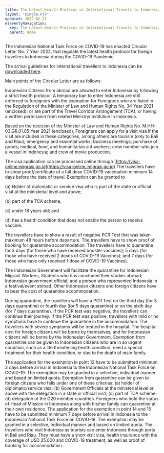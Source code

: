 ```yaml
---
title: The Latest Health Protocol on International Travels to Indonesia during COVID-19 Pandemic
layout: "single.njk"
updated: 2022-02-21
eleventyNavigation:
  key: The Latest Health Protocol on International Travels to Indonesia during COVID-19 Pandemic
  parent: Home
---
```


​The Indonesian National Task Force on COVID-19 has enacted Circular Letter No.
7 Year 2022, that regulate the latest health protocol  for foreign travellers
to Indonesia during the COVID-19 Pandemic.

The arrival guidelines for international travellers to Indonesia can be
[downloaded here](/public/guidelines_international_travel_covid-19.pdf).

Main points of the Circular Letter are as follows:

Indonesian Citizens from abroad are allowed to enter Indonesia by following a
strict health protocol.  A temporary ban to enter Indonesia are still enforced
to foreigners with the exemption for Foreigners who are listed in the Regulation
of the Minister of Law and Human Rights No. 34 Year 2021 (enclosed); or are part
of the Travel Corridor Arrangement (TCA); or having a written permission from
related Ministry/Institution in Indonesia.  

Based on the decision of the Minister of Law and Human Rights No.
M.HH-03.GR.01.05 Year 2021 (enclosed), Foreigners can apply for a visit visa if
the visit are included in these categories, among others are tourism (only to
Bali and Riau); emergency and essential works; business meetings; purchase of
goods; medical, food, and humanitarian aid workers; crew member who join a
vessel in Indonesia; and crew of movie production. 

The visa application can be processed online through
[https://visa-online.imigrasi.go.id](https://visa-online.imigrasi.go.id) The
travellers have to show proof/certificate of a full dose COVID-19 vaccination
minimum 14 days before the date of travel. Exemption can be granted to 

(a) Holder of diplomatic or service visa who is part of the state or official visit
at the ministerial level and above; 

(b) part of the TCA scheme; 

(c) under 18 years old; and

(d) has a health condition that does not enable the person to receive vaccine.

The travellers have to show a result of negative PCR Test that was taken maximum
48 hours before departure. The travellers have to show proof of booking for
quarantine accommodation. The travellers have to quarantine for 3 days (for
those who have received booster vaccines); 5 days (for those who have received 2
doses of COVID-19 Vaccines); and 7 days (for those who have only received 1 dose
of COVID-19 Vaccines). 

The Indonesian Government will facilitate the quarantine for Indonesian Migrant
Workers, Students who has concluded their studies abroad; Indonesian government
official; and a person who represented Indonesia in a festival/event abroad.
Other Indonesian citizens and foreign citizens have to bear the cost of
quarantine accommodation. 

During quarantine, the travellers will have a PCR Test on the third day (for 3
days quarantine) or fourth day (for 5 days quarantine) or on the sixth day (for
7 days quarantine). If the PCR test was negative, the travellers can continue
their journey. If the PCR test was positive, travellers with mild or no symptoms
have to continue the quarantine in the accommodation. The travellers with severe
symptoms will be treated in the hospital. The hospital cost for foreign citizens
will be borne by themselves, and for Indonesian citizens will be borne by the
Indonesian Government. Exemption from quarantine can be given to Indonesian
citizens who are in an urgent condition, such as a life threatening health
condition, need a special treatment for their health condition, or due to the
death of main family. 

The application for the exemption in point 12 have to be submitted minimum 3
days before arrival in Indonesia to the Indonesian National Task Force on
COVID-19. The exemption may be granted in a selective, individual manner and
based on limited quota.  Exemption from quarantine can be given to foreign
citizens who falls under one of these criterias: (a) holder of
diplomatic/service visa; (b) Government Officials at the ministerial level or
above with the delegation in a state or official visit; (c) part of TCA scheme;
(d) delegation of the G20 member countries.  Foreigners who hold the status of
Head of Mission in Indonesia along with his/her family can quarantine at their
own residence. The application for the exemption in point 14 and 15 have to be
submitted minimum 7 days before arrival in Indonesia to the Indonesian National
Task Force on COVID-19. The exemption may be granted in a selective, individual
manner and based on limited quota.​ The travellers who visit Indonesia as
tourists can enter Indonesia through ports in Bali and Riau. They must have a
short visit visa, health insurance with the coverage of USD 25.000 and COVID-19
treatment, as well as proof of booking for accommodation.